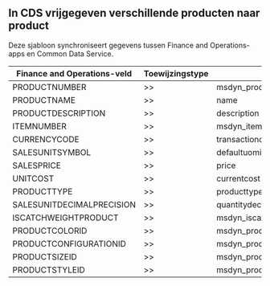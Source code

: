 ## <a name="cds-released-distinct-products-to-products"></a>In CDS vrijgegeven verschillende producten naar product

Deze sjabloon synchroniseert gegevens tussen Finance and Operations-apps en Common Data Service.

Finance and Operations-veld | Toewijzingstype | Ander Dynamics 365-veld | Standaardwaarde
---|---|---|---
PRODUCTNUMBER | >> | msdyn_productnumber | 
PRODUCTNAME | >> | name | 
PRODUCTDESCRIPTION | >> | description | 
ITEMNUMBER | >> | msdyn_itemnumber | 
CURRENCYCODE | >> | transactioncurrencyid.isocurrencycode | 
SALESUNITSYMBOL | >> | defaultuomid.msdyn_symbol | 
SALESPRICE | >> | price | 
UNITCOST | >> | currentcost | 
PRODUCTTYPE | >> | producttypecode | 
SALESUNITDECIMALPRECISION | >> | quantitydecimal | 0
ISCATCHWEIGHTPRODUCT | >> | msdyn_iscatchweight | 
PRODUCTCOLORID | >> | msdyn_productcolor.msdyn_productcolorname | 
PRODUCTCONFIGURATIONID | >> | msdyn_productconfiguration.msdyn_productconfiguration | 
PRODUCTSIZEID | >> | msdyn_productsize.msdyn_productsize | 
PRODUCTSTYLEID | >> | msdyn_productstyle.msdyn_productstyle | 
